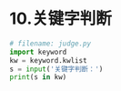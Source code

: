# 10.关键字判断

```python
# filename: judge.py
import keyword
kw = keyword.kwlist
s = input('关键字判断：')
print(s in kw)
```
